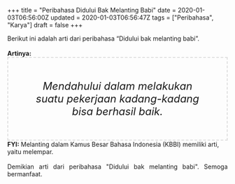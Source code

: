 +++
title = "Peribahasa Didului Bak Melanting Babi"
date = 2020-01-03T06:56:00Z
updated = 2020-01-03T06:56:47Z
tags = ["Peribahasa", "Karya"]
draft = false
+++

<div dir="ltr" style="text-align: left;" trbidi="on"><div style="text-align: justify;">Berikut ini adalah arti dari peribahasa “Didului bak melanting babi”.</div><br /><div style="text-align: justify;"><b>Artinya:</b></div><div style="border: 2px dashed #ddd; font-size: 24px; height: auto; margin: 0 auto; padding: 50px; text-align: center; width: auto;"><i>Mendahului dalam melakukan suatu pekerjaan kadang-kadang bisa berhasil baik.</i></div><b>FYI:</b> Melanting dalam Kamus Besar Bahasa Indonesia (KBBI) memiliki arti, yaitu melempar.<br /><br /><div style="text-align: justify;">Demikian arti dari peribahasa "Didului bak melanting babi". Semoga bermanfaat.</div></div>
